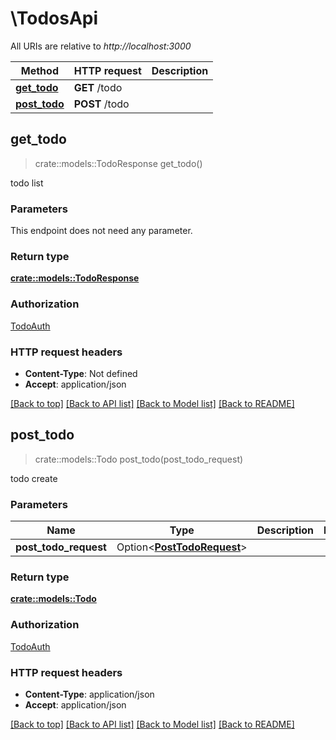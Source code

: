 # \TodosApi

All URIs are relative to *http://localhost:3000*

Method | HTTP request | Description
------------- | ------------- | -------------
[**get_todo**](TodosApi.md#get_todo) | **GET** /todo | 
[**post_todo**](TodosApi.md#post_todo) | **POST** /todo | 



## get_todo

> crate::models::TodoResponse get_todo()


todo list

### Parameters

This endpoint does not need any parameter.

### Return type

[**crate::models::TodoResponse**](TodoResponse.md)

### Authorization

[TodoAuth](../README.md#TodoAuth)

### HTTP request headers

- **Content-Type**: Not defined
- **Accept**: application/json

[[Back to top]](#) [[Back to API list]](../README.md#documentation-for-api-endpoints) [[Back to Model list]](../README.md#documentation-for-models) [[Back to README]](../README.md)


## post_todo

> crate::models::Todo post_todo(post_todo_request)


todo create

### Parameters


Name | Type | Description  | Required | Notes
------------- | ------------- | ------------- | ------------- | -------------
**post_todo_request** | Option<[**PostTodoRequest**](PostTodoRequest.md)> |  |  |

### Return type

[**crate::models::Todo**](Todo.md)

### Authorization

[TodoAuth](../README.md#TodoAuth)

### HTTP request headers

- **Content-Type**: application/json
- **Accept**: application/json

[[Back to top]](#) [[Back to API list]](../README.md#documentation-for-api-endpoints) [[Back to Model list]](../README.md#documentation-for-models) [[Back to README]](../README.md)

